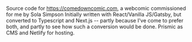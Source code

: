 Source code for https://comedowncomic.com, a webcomic commissioned for me by Sola Simpson 
Initially written with React/Vanilla JS/Gatsby, but converted to Typescript and Next.js -- partly because I've come to prefer both, and partly to see how such a conversion would be done. Prismic as CMS and Netlify for hosting.
